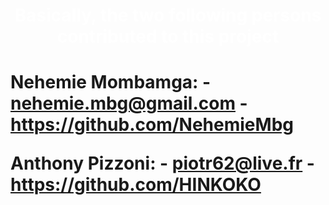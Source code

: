 <h1 align="center" style="color:#FFFFFF"> Basically, the two following persons contributed to this project <h1>

Nehemie Mombamga: - nehemie.mbg@gmail.com
				  - https://github.com/NehemieMbg

Anthony Pizzoni:  - piotr62@live.fr
				  - https://github.com/HINKOKO



